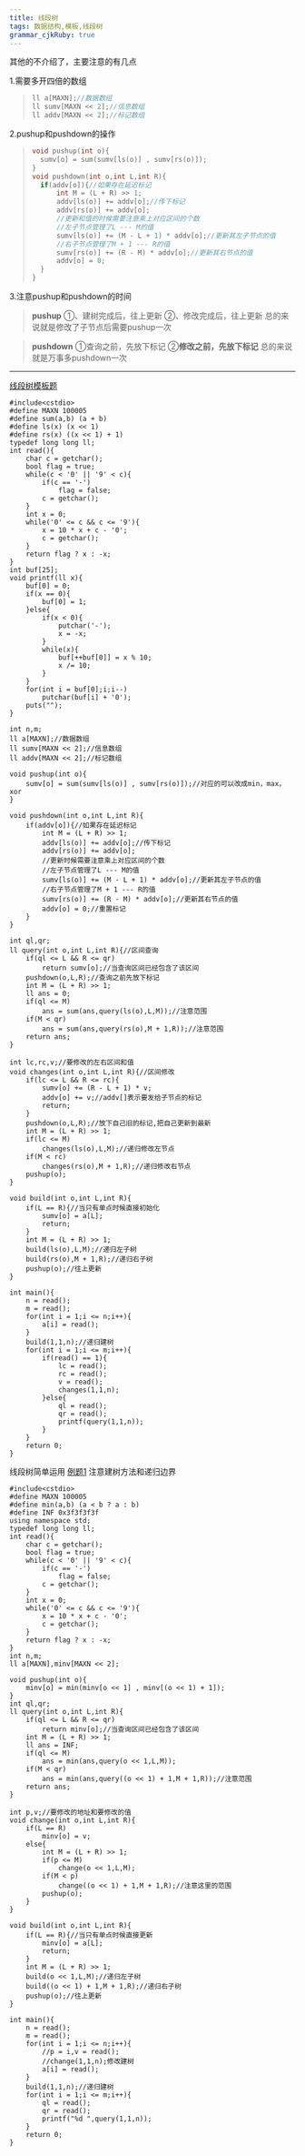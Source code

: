 ```yaml
---
title: 线段树
tags: 数据结构,模板,线段树
grammar_cjkRuby: true
---
```


其他的不介绍了，主要注意的有几点

1.需要多开四倍的数组
>~~~cpp
>ll a[MAXN];//数据数组 
>ll sumv[MAXN << 2];//信息数组 
>ll addv[MAXN << 2];//标记数组 

2.pushup和pushdown的操作
>~~~cpp
>void pushup(int o){
>	sumv[o] = sum(sumv[ls(o)] , sumv[rs(o)]);
>}
>void pushdown(int o,int L,int R){
>	if(addv[o]){//如果存在延迟标记 
>		int M = (L + R) >> 1;
>		addv[ls(o)] += addv[o];//传下标记 
>		addv[rs(o)] += addv[o];
>		//更新和值的时候需要注意乘上对应区间的个数 
>		//左子节点管理了L --- M的值 
>		sumv[ls(o)] += (M - L + 1) * addv[o];//更新其左子节点的值 
>		//右子节点管理了M + 1 --- R的值 
>		sumv[rs(o)] += (R - M) * addv[o];//更新其右节点的值 
>		addv[o] = 0;
>	}
>}

3.注意pushup和pushdown的时间
>**pushup**
>①、建树完成后，往上更新
>②、修改完成后，往上更新
>总的来说就是修改了子节点后需要pushup一次

>**pushdown**
>①查询之前，先放下标记
>②**修改之前，先放下标记**
>总的来说就是万事多pushdown一次

----------


[线段树模板题](https://www.luogu.org/problemnew/show/P3372)

```cpp?linenums
#include<cstdio>
#define MAXN 100005
#define sum(a,b) (a + b)
#define ls(x) (x << 1)
#define rs(x) ((x << 1) + 1)
typedef long long ll;
int read(){
	char c = getchar();
	bool flag = true;
	while(c < '0' || '9' < c){
		if(c == '-')
			flag = false;
		c = getchar();
	}
	int x = 0;
	while('0' <= c && c <= '9'){
		x = 10 * x + c - '0';
		c = getchar();
	}
	return flag ? x : -x;
}
int buf[25];
void printf(ll x){
	buf[0] = 0;
	if(x == 0){
		buf[0] = 1;
	}else{
		if(x < 0){
			putchar('-');
			x = -x;
		}
		while(x){
			buf[++buf[0]] = x % 10;
			x /= 10;
		}
	}
	for(int i = buf[0];i;i--)
		putchar(buf[i] + '0');
	puts("");
}

int n,m;
ll a[MAXN];//数据数组 
ll sumv[MAXN << 2];//信息数组 
ll addv[MAXN << 2];//标记数组 

void pushup(int o){
	sumv[o] = sum(sumv[ls(o)] , sumv[rs(o)]);//对应的可以改成min，max，xor 
}

void pushdown(int o,int L,int R){
	if(addv[o]){//如果存在延迟标记 
		int M = (L + R) >> 1;
		addv[ls(o)] += addv[o];//传下标记 
		addv[rs(o)] += addv[o];
		//更新时候需要注意乘上对应区间的个数 
		//左子节点管理了L --- M的值 
		sumv[ls(o)] += (M - L + 1) * addv[o];//更新其左子节点的值 
		//右子节点管理了M + 1 --- R的值 
		sumv[rs(o)] += (R - M) * addv[o];//更新其右节点的值 
		addv[o] = 0;//重置标记 
	}
} 

int ql,qr;
ll query(int o,int L,int R){//区间查询 
	if(ql <= L && R <= qr)
		return sumv[o];//当查询区间已经包含了该区间 
	pushdown(o,L,R);//查询之前先放下标记 
	int M = (L + R) >> 1;
	ll ans = 0;
	if(ql <= M)
		ans = sum(ans,query(ls(o),L,M));//注意范围
	if(M < qr)
		ans = sum(ans,query(rs(o),M + 1,R));//注意范围
	return ans;
}

int lc,rc,v;//要修改的左右区间和值 
void changes(int o,int L,int R){//区间修改 
	if(lc <= L && R <= rc){
		sumv[o] += (R - L + 1) * v;
		addv[o] += v;//addv[]表示要发给子节点的标记
		return;
	}
	pushdown(o,L,R);//放下自己旧的标记,把自己更新到最新
	int M = (L + R) >> 1;
	if(lc <= M)
		changes(ls(o),L,M);//递归修改左节点 
	if(M < rc)
		changes(rs(o),M + 1,R);//递归修改右节点 
	pushup(o);
}

void build(int o,int L,int R){
	if(L == R){//当只有单点时候直接初始化
		sumv[o] = a[L];
		return;
	}
	int M = (L + R) >> 1;
	build(ls(o),L,M);//递归左子树 
	build(rs(o),M + 1,R);//递归右子树 
	pushup(o);//往上更新 
}

int main(){
	n = read();
	m = read();
	for(int i = 1;i <= n;i++){
		a[i] = read();
	}
	build(1,1,n);//递归建树
	for(int i = 1;i <= m;i++){
		if(read() == 1){
			lc = read();
			rc = read();
			v = read();
			changes(1,1,n);
		}else{
			ql = read();
			qr = read();
			printf(query(1,1,n));
		}
	}
	return 0;
} 
```

线段树简单运用
[例题1](https://www.luogu.org/problemnew/show/P1816)
注意建树方法和递归边界
```cpp?linenums
#include<cstdio>
#define MAXN 100005
#define min(a,b) (a < b ? a : b)
#define INF 0x3f3f3f3f
using namespace std;
typedef long long ll;
int read(){
	char c = getchar();
	bool flag = true;
	while(c < '0' || '9' < c){
		if(c == '-')
			flag = false;
		c = getchar();
	}
	int x = 0;
	while('0' <= c && c <= '9'){
		x = 10 * x + c - '0';
		c = getchar();
	}
	return flag ? x : -x;
}
int n,m;
ll a[MAXN],minv[MAXN << 2];

void pushup(int o){
	minv[o] = min(minv[o << 1] , minv[(o << 1) + 1]);
}
int ql,qr;
ll query(int o,int L,int R){
	if(ql <= L && R <= qr)
		return minv[o];//当查询区间已经包含了该区间 
	int M = (L + R) >> 1;
	ll ans = INF;
	if(ql <= M)
		ans = min(ans,query(o << 1,L,M));
	if(M < qr)
		ans = min(ans,query((o << 1) + 1,M + 1,R));//注意范围 
	return ans;
}

int p,v;//要修改的地址和要修改的值 
void change(int o,int L,int R){
	if(L == R)
		minv[o] = v;
	else{
		int M = (L + R) >> 1;
		if(p <= M)
			change(o << 1,L,M);
		if(M < p)
			change((o << 1) + 1,M + 1,R);//注意这里的范围 
		pushup(o);
	}
}

void build(int o,int L,int R){
	if(L == R){//当只有单点时候直接更新 
		minv[o] = a[L];
		return;
	}
	int M = (L + R) >> 1;
	build(o << 1,L,M);//递归左子树 
	build((o << 1) + 1,M + 1,R);//递归右子树 
	pushup(o);//往上更新 
} 

int main(){
	n = read();
	m = read();
	for(int i = 1;i <= n;i++){
		//p = i,v = read();
		//change(1,1,n);修改建树 
		a[i] = read();
	}
	build(1,1,n);//递归建树 
	for(int i = 1;i <= m;i++){
		ql = read();
		qr = read();
		printf("%d ",query(1,1,n));
	}
	return 0;
} 
```